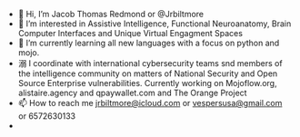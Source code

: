 - 👋 Hi, I’m Jacob Thomas Redmond or @Jrbiltmore
- 👀 I’m interested in Assistive Intelligence, Functional Neuroanatomy, Brain Computer Interfaces and Unique Virtual Engagment Spaces
- 🌱 I’m currently learning all new languages with a focus on python and mojo.
- 溺 I coordinate with international cybersecurity teams snd members of the intelligence community on matters of National Security and Open Source Enterprise vulnerabilities. Currently working on Mojoflow.org, alistaire.agency and qpaywallet.com and The Orange Project
- 📫 How to reach me jrbiltmore@icloud.com or vespersusa@gmail.com or 6572630133
- 

<!---
Jrbiltmore/Jrbiltmore is a  special  repository because its `README.md` (this file) appears on your GitHub profile.
You can click the Preview link to take a look at your changes.
--->

